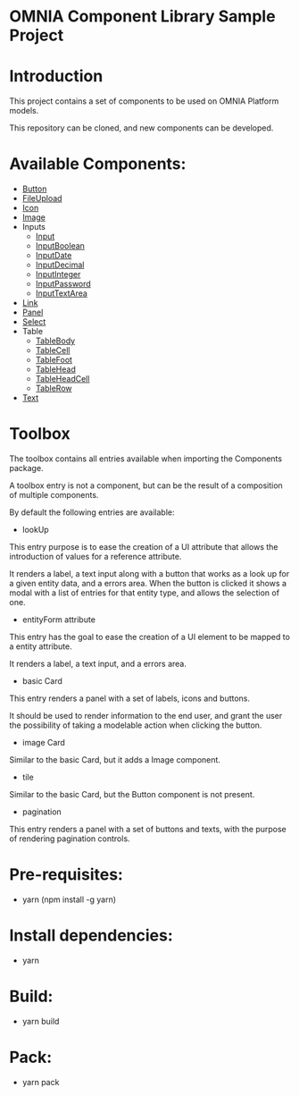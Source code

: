 # OMNIA Component Library Sample Project

# Introduction

This project contains a set of components to be used on OMNIA Platform models.

This repository can be cloned, and new components can be developed.

# Available Components:

- [Button](/src/components/Button)
- [FileUpload](/src/components/FileUpload)
- [Icon](/src/components/Icon)
- [Image](/src/components/Image)
- Inputs
  - [Input](/src/components/Input/Input)
  - [InputBoolean](/src/components/Input/InputBoolean)
  - [InputDate](/src/components/Input/InputDate)
  - [InputDecimal](/src/components/Input/InputDecimal/)
  - [InputInteger](/src/components/Input/InputInteger/)
  - [InputPassword](/src/components/Input/InputPassword/)
  - [InputTextArea](/src/components/Input/InputTextArea/)
- [Link](/src/components/Link/)
- [Panel](/src/components/Panel/)
- [Select](/src/components/Select/)
- Table
  - [TableBody](/src/components/Table/TableBody/)
  - [TableCell](/src/components/Table/TableCell/)
  - [TableFoot](/src/components/Table/TableFoot/)
  - [TableHead](/src/components/Table/TableHead/)
  - [TableHeadCell](/src/components/Table/TableHeadCell/)
  - [TableRow](/src/components/Table/TableRow/)
- [Text](/src/components/Text/)

# Toolbox

The toolbox contains all entries available when importing the Components package.

A toolbox entry is not a component, but can be the result of a composition of multiple components.

By default the following entries are available:

- lookUp

This entry purpose is to ease the creation of a UI attribute that allows the introduction of values for a reference attribute.

It renders a label, a text input along with a button that works as a look up for a given entity data, and a errors area. When the button is clicked it shows a modal with a list of entries for that entity type, and allows the selection of one.

- entityForm attribute

This entry has the goal to ease the creation of a UI element to be mapped to a entity attribute.

It renders a label, a text input, and a errors area.

- basic Card

This entry renders a panel with a set of labels, icons and buttons.

It should be used to render information to the end user, and grant the user the possibility of taking a modelable action when clicking the button.

- image Card

Similar to the basic Card, but it adds a Image component.

- tile

Similar to the basic Card, but the Button component is not present.

- pagination

This entry renders a panel with a set of buttons and texts, with the purpose of rendering pagination controls.

# Pre-requisites:

- yarn (npm install -g yarn)

# Install dependencies:

- yarn

# Build:

- yarn build

# Pack:

- yarn pack
